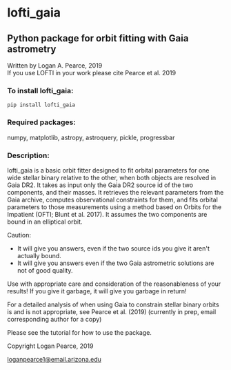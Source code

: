 # lofti_gaia
## Python package for orbit fitting with Gaia astrometry
Written by Logan A. Pearce, 2019<br>
If you use LOFTI in your work please cite Pearce et al. 2019

### To install lofti_gaia:
    pip install lofti_gaia
   
### Required packages:
numpy, matplotlib, astropy, astroquery, pickle, progressbar

### Description:
lofti_gaia is a basic orbit fitter designed to fit orbital parameters for one wide stellar binary relative to the other, when both objects are resolved in Gaia DR2.  It takes as input only the Gaia DR2 source id of the two components, and their masses.  It retrieves the relevant parameters from the Gaia archive, computes observational constraints for them, and fits orbital parameters to those measurements using a method based on Orbits for the Impatient (OFTI; Blunt et al. 2017).  It assumes the two components are bound in an elliptical orbit.  

Caution:
 - It will give you answers, even if the two source ids you give it aren't actually bound.
 - It will give you answers even if the two Gaia astrometric solutions are not of good quality.
 
 Use with appropriate care and consideration of the reasonableness of your results!  If you give it garbage, it will give you garbage in return!
 
 For a detailed analysis of when using Gaia to constrain stellar binary orbits is and is not appropriate, see Pearce et al. (2019) (currently in prep, email corresponding author for a copy)

Please see the tutorial for how to use the package.

Copyright Logan Pearce, 2019

loganpearce1@email.arizona.edu
